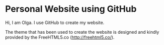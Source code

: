 # Personal Website using GitHub
Hi, I am Olga. I use GitHub to create my website. 

The theme that has been used to create the website is designed and kindly provided by the FreeHTML5.co (http://freehtml5.co/).
